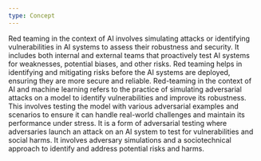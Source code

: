 ```yaml
---
type: Concept
---
```


Red teaming in the context of AI involves simulating attacks or identifying vulnerabilities in AI systems to assess their robustness and security. It includes both internal and external teams that proactively test AI systems for weaknesses, potential biases, and other risks. Red teaming helps in identifying and mitigating risks before the AI systems are deployed, ensuring they are more secure and reliable. Red-teaming in the context of AI and machine learning refers to the practice of simulating adversarial attacks on a model to identify vulnerabilities and improve its robustness. This involves testing the model with various adversarial examples and scenarios to ensure it can handle real-world challenges and maintain its performance under stress. It is a form of adversarial testing where adversaries launch an attack on an AI system to test for vulnerabilities and social harms. It involves adversary simulations and a sociotechnical approach to identify and address potential risks and harms.